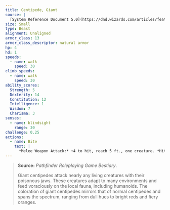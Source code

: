 ```yaml
---
title: Centipede, Giant
source: |
  [System Reference Document 5.0](https://dnd.wizards.com/articles/features/systems-reference-document-srd)
size: Small
type: Beast
alignment: Unaligned
armor_class: 13
armor_class_descriptor: natural armor
hp: 4
hd: 1
speeds:
  - name: walk
    speed: 30
climb_speeds:
  - name: walk
    speed: 30
ability_scores:
  Strength: 5
  Dexterity: 14
  Constitution: 12
  Intelligence: 1
  Wisdom: 7
  Charisma: 3
senses:
  - name: blindsight
    range: 30
challenge: 0.25
actions:
  - name: Bite
    text: |
      *Melee Weapon Attack:* +4 to hit, reach 5 ft., one creature. *Hit:* 4 (1d4 + 2) piercing damage, and the target must succeed on a DC 11 Constitution saving throw or take 10 (3d6) poison damage. If the poison damage reduces the target to 0 hit points, the target is stable but poisoned for 1 hour, even after regaining hit points, and is paralyzed while poisoned in this way.
---
```


> **Source:** *Pathfinder Roleplaying Game Bestiary*.
>
> Giant centipedes attack nearly any living creatures with their poisonous jaws. These creatures adapt to many environments and feed voraciously on the local fauna, including humanoids. The coloration of giant centipedes mirrors that of normal centipedes and spans the spectrum, ranging from dull hues to bright reds and fiery oranges.
